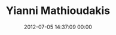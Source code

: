 ---
title: "Yianni Mathioudakis"
date: 2012-07-05 14:37:09 00:00
permalink: /yiannifive
twitter: "yiannifive"
likes: [275]
id: 1144
gravatar: "http://www.gravatar.com/avatar/860530d0f3f109ef3fa33f924764a2fe"
---